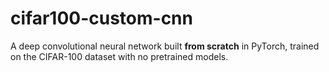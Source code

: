 # cifar100-custom-cnn
A deep convolutional neural network built **from scratch** in PyTorch, trained on the CIFAR-100 dataset with no pretrained models.
